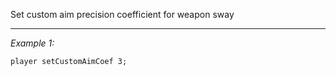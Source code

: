 Set custom aim precision coefficient for weapon sway


---
*Example 1:*
```sqf
player setCustomAimCoef 3;
```